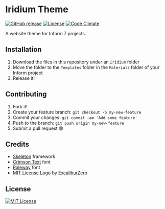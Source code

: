 # Iridium Theme

[![GitHub release](https://img.shields.io/github/release/Nereare/Iridium.svg)](https://github.com/Nereare/Iridium)
[![License](https://img.shields.io/github/license/Nereare/Iridium.svg)](https://github.com/Nereare/Iridium)
[![Code Climate](https://codeclimate.com/github/Nereare/Iridium/badges/gpa.svg)](https://github.com/Nereare/Iridium)

A website theme for Inform 7 projects.

## Installation

1. Download the files in this repository under an `Iridium` folder
2. Move the folder to the `Templates` folder in the `Materials` folder of your Inform project
3. Release it!

## Contributing

1. Fork it!
2. Create your feature branch: `git checkout -b my-new-feature`
3. Commit your changes: `git commit -am 'Add some feature'`
4. Push to the branch: `git push origin my-new-feature`
5. Submit a pull request :smile:

## Credits

* [Skeleton](http://getskeleton.com/) framework
* [Crimson Text](https://fonts.google.com/specimen/Crimson+Text) font
* [Raleway](https://fonts.google.com/specimen/Raleway) font
* [MIT License Logo](http://excaliburzero.deviantart.com/art/MIT-License-Logo-595847140) by [ExcaliburZero](http://excaliburzero.deviantart.com/)

## License

[![MIT License](http://i.imgur.com/Ze3dFob.png "MIT License")](https://opensource.org/licenses/MIT)
